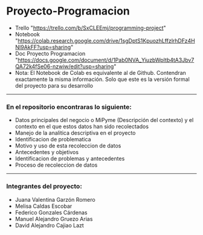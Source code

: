 # Proyecto-Programacion
* Trello "https://trello.com/b/SxCLEEmj/programming-project"
* Notebook "https://colab.research.google.com/drive/1sgDptS1KpuozhLffzlrhDFz4HNI9AkFF?usp=sharing"
* Doc Proyecto Programacion "https://docs.google.com/document/d/1Pab0NVA_YiuzbWpItb4tA3Jbv7QA72k4fSe06-nzwiw/edit?usp=sharing" 
* Nota: El Notebook de Colab es equivalente al de Github. Contendran exactamente la misma información. Solo que este es la versión formal del proyecto para su desarrollo
---
### En el repositorio encontraras lo siguiente:

* Datos principales del negocio o MiPyme (Descripción del contexto) y el contexto en el que estos datos han sido recolectados
* Manejo de la analitica descriptiva en el proyecto
* Identificacion de problematica
* Motivo y uso de esta recoleccion de datos
* Antecedentes y objetivos
* Identificacion de problemas y antecedentes
* Proceso de recoleccion de datos
---
### Integrantes del proyecto: 
* Juana Valentina Garzón Romero
* Melisa Caldas Escobar
* Federico Gonzales Cárdenas
* Manuel Alejandro Gruezo Arias
* David Alejandro Cajiao Lazt
